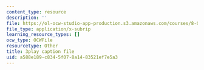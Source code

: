 ```yaml
---
content_type: resource
description: ''
file: https://ol-ocw-studio-app-production.s3.amazonaws.com/courses/8-01sc-classical-mechanics-fall-2016/a588e189c8345f078a1483521ef7e5a3_EhgF2OViDDs.vtt
file_type: application/x-subrip
learning_resource_types: []
ocw_type: OCWFile
resourcetype: Other
title: 3play caption file
uid: a588e189-c834-5f07-8a14-83521ef7e5a3
---
```

